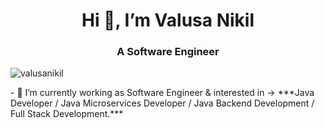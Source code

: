 <h1 align="center">Hi 👋, I’m Valusa Nikil</h1>

<!--
**valusanikil/valusanikil** is a ✨ _special_ ✨ repository because its `README.md` (this file) appears on your GitHub profile.-->
<h3 align="center">A Software Engineer</h3>
<p align="left"> <img src="https://komarev.com/ghpvc/?username=valusanikil&label=Profile%20views&color=0e75b6&style=flat" alt="valusanikil" /> </p>
- 🔭 I’m currently working as Software Engineer & interested in -> ***Java Developer / Java Microservices Developer / Java Backend Development / Full Stack Development.***
